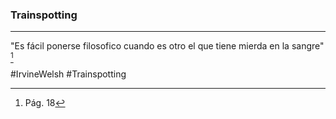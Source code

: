 ### Trainspotting
---

"Es fácil ponerse filosofico cuando es otro el que tiene mierda en la sangre" [^1]

#IrvineWelsh #Trainspotting 

[^1]: Pág. 18
